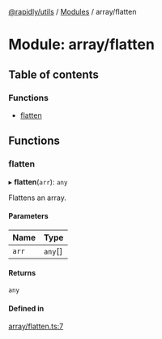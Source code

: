 [@rapidly/utils](../README.md) / [Modules](../modules.md) / array/flatten

# Module: array/flatten

## Table of contents

### Functions

- [flatten](array_flatten.md#flatten)

## Functions

### flatten

▸ **flatten**(`arr`): `any`

Flattens an array.

#### Parameters

| Name | Type |
| :------ | :------ |
| `arr` | `any`[] |

#### Returns

`any`

#### Defined in

[array/flatten.ts:7](https://github.com/canguser/rapidly-utils/blob/7d8bf42/main/array/flatten.ts#L7)
